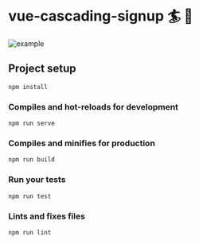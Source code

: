 # vue-cascading-signup 🏄 🌊

![example](https://raw.githubusercontent.com/98mprice/vue-cascading-signup/master/example.gif")

## Project setup
```
npm install
```

### Compiles and hot-reloads for development
```
npm run serve
```

### Compiles and minifies for production
```
npm run build
```

### Run your tests
```
npm run test
```

### Lints and fixes files
```
npm run lint
```
